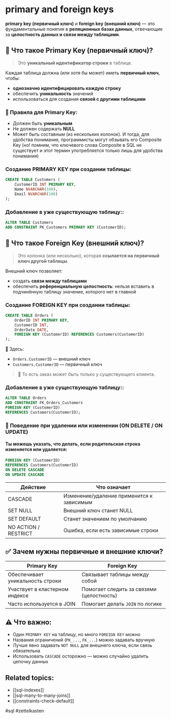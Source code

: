 # primary and foreign keys

**primary key (первичный ключ)** и **foreign key (внешний ключ)** — это фундаментальные понятия в **реляционных базах данных**, отвечающие за **целостность данных и связи между таблицами**.

## 📌 Что такое **Primary Key** (первичный ключ)?

> Это **уникальный идентификатор строки** в таблице.

Каждая таблица должна (или хотя бы может) иметь **первичный ключ**, чтобы:
- **однозначно идентифицировать каждую строку**    
- обеспечить **уникальность** значений    
- использоваться для создания **связей с другими таблицами**
### 🔐 Правила для Primary Key:
- Должен быть **уникальным**    
- Не должен содержать **NULL**    
- Может быть составным (из нескольких колонок). И тогда, для удобства понимания, программисты могут обзывать его Composite Key (но! помним, что ключевого слова Composite в SQL не существует и этот термин употребляется только лишь для удобства понимания)
###  Создание PRIMARY KEY при создании таблицы:
```sql
CREATE TABLE Customers (
    CustomerID INT PRIMARY KEY,
    Name NVARCHAR(100),
    Email NVARCHAR(100)
);
```

### Добавление в уже существующую таблицу::
```sql
ALTER TABLE Customers
ADD CONSTRAINT PK_Customers PRIMARY KEY (CustomerID);
```

## 🔗 Что такое **Foreign Key** (внешний ключ)?

> Это колонка (или несколько), которая **ссылается на первичный ключ другой таблицы**.

Внешний ключ позволяет:
- создать **связи между таблицами**    
- обеспечить **референциальную целостность**: нельзя вставить в подчинённую таблицу значение, которого нет в главной
### Создание FOREIGN KEY при создании таблицы:
```sql
CREATE TABLE Orders (
    OrderID INT PRIMARY KEY,
    CustomerID INT,
    OrderDate DATE,
    FOREIGN KEY (CustomerID) REFERENCES Customers(CustomerID)
);
```
📌 Здесь:
- `Orders.CustomerID` — внешний ключ    
- `Customers.CustomerID` — первичный ключ   

> 🎯 То есть заказ может быть только у существующего клиента.

### Добавление в уже существующую таблицу::
```sql
ALTER TABLE Orders
ADD CONSTRAINT FK_Orders_Customers
FOREIGN KEY (CustomerID)
REFERENCES Customers(CustomerID);
```

### 🔁 Поведение при удалении или изменении (ON DELETE / ON UPDATE)

#### Ты можешь указать, **что делать, если родительская строка изменяется или удаляется**:
```sql
FOREIGN KEY (CustomerID)
REFERENCES Customers(CustomerID)
ON DELETE CASCADE
ON UPDATE CASCADE
```

| Действие |	Что означает |
| ---------| --------------------|
|CASCADE |	Изменение/удаление применится к зависимым |
|SET NULL |	Внешний ключ станет NULL |
|SET DEFAULT |	Станет значением по умолчанию |
|NO ACTION / RESTRICT |	Ошибка, если есть зависимые строки |

## ✅ Зачем нужны первичные и внешние ключи?

|Primary Key|Foreign Key|
|---|---|
|Обеспечивает уникальность строки|Связывает таблицы между собой|
|Участвует в кластерном индексе|Помогает следить за связями (целостность)|
|Часто используется в JOIN|Помогает делать `JOIN` по логике|
## ⚠️ Что важно:

- Один `PRIMARY KEY` на таблицу, но много `FOREIGN KEY` можно    
- Названия ограничений (`PK_...`, `FK_...`) можно задавать вручную    
- Лучше явно задавать `NOT NULL` для внешнего ключа, если связь обязательна    
- Использовать `CASCADE` осторожно — можно случайно удалить цепочку данных


## Related topics:
- [[sql-indexes]]
- [[sql-many-to-many-joins]]
- [[constraints-check-default]]


#sql #zettelkasten
